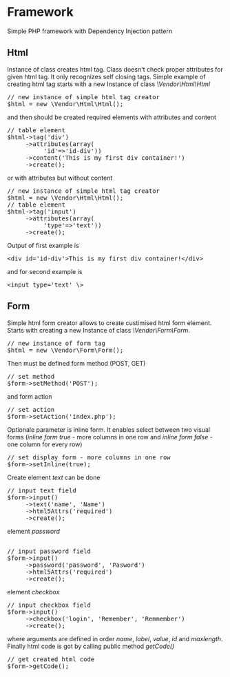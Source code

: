 <h1>Framework</h1>
<p>Simple PHP framework with Dependency Injection pattern</p>
<h2>Html</h2>
<p>Instance of class creates html tag. Class doesn't check proper attributes for given html tag. It only recognizes self closing tags.
Simple example of creating html tag starts with a new Instance of class <i>\Vendor\Html\Html</i>
<pre>
// new instance of simple html tag creator
$html = new \Vendor\Html\Html();
</pre>
and then should be created required elements with attributes and content
<pre>
// table element
$html->tag('div')
     ->attributes(array(
          'id'=>'id-div'))
     ->content('This is my first div container!')
     ->create();
</pre>
or with attributes but without content
<pre>
// new instance of simple html tag creator
$html = new \Vendor\Html\Html();
// table element
$html->tag('input')
     ->attributes(array(
          'type'=>'text'))
     ->create();
</pre>
Output of first example is
<pre>
&lt;div id='id-div'&gt;This is my first div container!&lt;/div&gt;
</pre>
and for second example is
<pre>
&lt;input type='text' \&gt;
</pre>
</p>
<h2>Form</h2>
<p>
Simple html form creator allows to create custimised html form element. Starts with creating a new Instance of class <i>\Vendor\Form\Form</i>.
<pre>
// new instance of form tag
$html = new \Vendor\Form\Form();
</pre>
Then must be defined form method (POST, GET)
<pre>
// set method
$form->setMethod('POST');
</pre>
and form action
<pre>
// set action
$form->setAction('index.php');
</pre>
Optionale parameter is inline form. It enables select between two visual forms (<i>inline form true</i> - more columns in one row and <i>inline form false</i> - one column for every row)
<pre>
// set display form - more columns in one row
$form->setInline(true);
</pre>
Create element <i>text</i> can be done  
<pre>
// input text field
$form->input()
     ->text('name', 'Name')
     ->html5Attrs('required')
     ->create();
</pre>
element <i>password</i>
<pre>     
// input password field
$form->input()
     ->password('password', 'Pasword')
     ->html5Attrs('required')
     ->create();
</pre>
element <i>checkbox</i>
<pre>
// input checkbox field
$form->input()
     ->checkbox('login', 'Remember', 'Remmember')
     ->create();
</pre>
where arguments are defined in order <i>name</i>, <i>label</i>, <i>value</i>, <i>id</i> and <i>maxlength</i>. Finally html code is got by calling public method <i>getCode()</i>
<pre>
// get created html code     
$form->getCode();
</pre>
</p>
